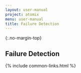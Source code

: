 ```yaml
---
layout: user-manual
project: atomix
menu: user-manual
title: Failure Detection
---
```


{:.no-margin-top}
## Failure Detection

{% include common-links.html %}
